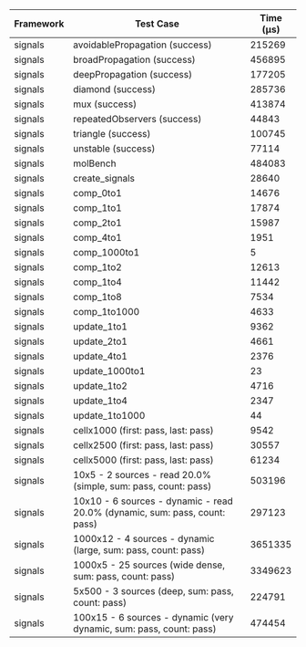 | Framework | Test Case | Time (μs) |
| --- | --- | --- |
| signals | avoidablePropagation (success) | 215269 |
| signals | broadPropagation (success) | 456895 |
| signals | deepPropagation (success) | 177205 |
| signals | diamond (success) | 285736 |
| signals | mux (success) | 413874 |
| signals | repeatedObservers (success) | 44843 |
| signals | triangle (success) | 100745 |
| signals | unstable (success) | 77114 |
| signals | molBench | 484083 |
| signals | create_signals | 28640 |
| signals | comp_0to1 | 14676 |
| signals | comp_1to1 | 17874 |
| signals | comp_2to1 | 15987 |
| signals | comp_4to1 | 1951 |
| signals | comp_1000to1 | 5 |
| signals | comp_1to2 | 12613 |
| signals | comp_1to4 | 11442 |
| signals | comp_1to8 | 7534 |
| signals | comp_1to1000 | 4633 |
| signals | update_1to1 | 9362 |
| signals | update_2to1 | 4661 |
| signals | update_4to1 | 2376 |
| signals | update_1000to1 | 23 |
| signals | update_1to2 | 4716 |
| signals | update_1to4 | 2347 |
| signals | update_1to1000 | 44 |
| signals | cellx1000 (first: pass, last: pass) | 9542 |
| signals | cellx2500 (first: pass, last: pass) | 30557 |
| signals | cellx5000 (first: pass, last: pass) | 61234 |
| signals | 10x5 - 2 sources - read 20.0% (simple, sum: pass, count: pass) | 503196 |
| signals | 10x10 - 6 sources - dynamic - read 20.0% (dynamic, sum: pass, count: pass) | 297123 |
| signals | 1000x12 - 4 sources - dynamic (large, sum: pass, count: pass) | 3651335 |
| signals | 1000x5 - 25 sources (wide dense, sum: pass, count: pass) | 3349623 |
| signals | 5x500 - 3 sources (deep, sum: pass, count: pass) | 224791 |
| signals | 100x15 - 6 sources - dynamic (very dynamic, sum: pass, count: pass) | 474454 |

